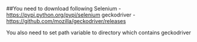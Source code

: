 ##You need to download following
Selenium - https://pypi.python.org/pypi/selenium
geckodriver - https://github.com/mozilla/geckodriver/releases

You also need to set path variable to directory which contains geckodriver